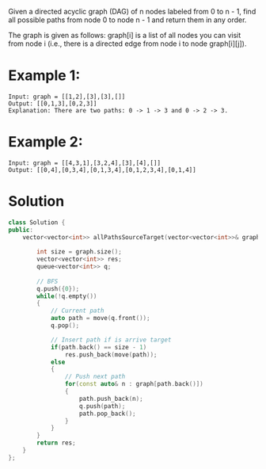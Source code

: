 Given a directed acyclic graph (DAG) of n nodes labeled from 0 to n - 1, find all possible paths from node 0 to node n - 1 and return them in any order.

The graph is given as follows: graph[i] is a list of all nodes you can visit from node i (i.e., there is a directed edge from node i to node graph[i][j]).

# Example 1:
```
Input: graph = [[1,2],[3],[3],[]]
Output: [[0,1,3],[0,2,3]]
Explanation: There are two paths: 0 -> 1 -> 3 and 0 -> 2 -> 3.
```

# Example 2:
```
Input: graph = [[4,3,1],[3,2,4],[3],[4],[]]
Output: [[0,4],[0,3,4],[0,1,3,4],[0,1,2,3,4],[0,1,4]]
```

# Solution
```cpp
class Solution {
public:
    vector<vector<int>> allPathsSourceTarget(vector<vector<int>>& graph) {
        
        int size = graph.size();
        vector<vector<int>> res;
        queue<vector<int>> q;
        
        // BFS
        q.push({0});
        while(!q.empty())
        {
            // Current path
            auto path = move(q.front());
            q.pop();

            // Insert path if is arrive target
            if(path.back() == size - 1)
                res.push_back(move(path));
            else
            {
                // Push next path
                for(const auto& n : graph[path.back()])
                {
                    path.push_back(n);
                    q.push(path);
                    path.pop_back();
                }
            }
        }
        return res;
    }
};
```